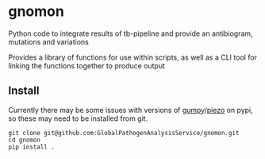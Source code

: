 # gnomon
Python code to integrate results of tb-pipeline and provide an antibiogram, mutations and variations

Provides a library of functions for use within scripts, as well as a CLI tool for linking the functions together to produce output

## Install
Currently there may be some issues with versions of [gumpy](https://github.com/oxfordmmm/gumpy)/[piezo](https://github.com/oxfordmmm/piezo) on pypi, so these may need to be installed from git.
```
git clone git@github.com:GlobalPathogenAnalysisService/gnomon.git
cd gnomon
pip install .
```
